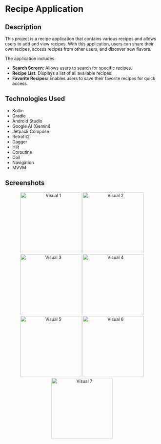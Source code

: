 # Recipe Application

## Description

This project is a recipe application that contains various recipes and allows users to add and view recipes. With this application, users can share their own recipes, access recipes from other users, and discover new flavors.

The application includes:

- **Search Screen:** Allows users to search for specific recipes.
- **Recipe List:** Displays a list of all available recipes.
- **Favorite Recipes:** Enables users to save their favorite recipes for quick access.


## Technologies Used
- Kotlin <br>
- Gradle <br>
- Android Studio <br>
- Google AI (Gemini) <br>
- Jetpack Compose <br>
- Retrofit2 <br>
- Dagger <br>
- Hilt <br>
- Coroutine <br>
- Coil <br>
- Navigation <br>
- MVVM <br>


## Screenshots

<p align="center">
  <img src="https://github.com/cagataykayakiran/Papara-Final-Case/blob/main/Screen%20Shots/Screenshot_20240612_212912.png" alt="Visual 1" width="200">
  <img src="https://github.com/cagataykayakiran/Papara-Final-Case/blob/main/Screen%20Shots/Screenshot_20240612_213007.png" alt="Visual 2" width="200">
  <img src="https://github.com/cagataykayakiran/Papara-Final-Case/blob/main/Screen%20Shots/Screenshot_20240612_213024.png" alt="Visual 3" width="200">
  <img src="https://github.com/cagataykayakiran/Papara-Final-Case/blob/main/Screen%20Shots/Screenshot_20240612_213058.png" alt="Visual 4" width="200">
  <img src="https://github.com/cagataykayakiran/Papara-Final-Case/blob/main/Screen%20Shots/Screenshot_20240612_213111.png" alt="Visual 5" width="200">
  <img src="https://github.com/cagataykayakiran/Papara-Final-Case/blob/main/Screen%20Shots/Screenshot_20240612_213233.png" alt="Visual 6" width="200">
  <img src="https://github.com/cagataykayakiran/Papara-Final-Case/blob/main/Screen%20Shots/Screenshot_20240612_213322.png" alt="Visual 7" width="200">
</p>

